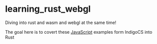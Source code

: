 # learning_rust_webgl
Diving into rust and wasm and webgl at the same time! 

The goal here is to covert these [JavaScript](https://github.com/sessamekesh/-webgl-tutorials) examples form IndigoCS into Rust 
